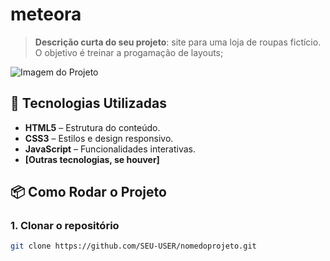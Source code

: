# meteora

> **Descrição curta do seu projeto**: site para uma loja de roupas fictício. O objetivo é treinar a progamação de layouts; 

![Imagem do Projeto](URL-da-imagem-do-projeto)

## 🚀 Tecnologias Utilizadas

- **HTML5** – Estrutura do conteúdo.
- **CSS3** – Estilos e design responsivo.
- **JavaScript** – Funcionalidades interativas.
- **[Outras tecnologias, se houver]**

## 📦 Como Rodar o Projeto

### 1. Clonar o repositório
```bash
git clone https://github.com/SEU-USER/nomedoprojeto.git
 
